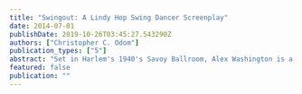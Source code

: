 ```yaml
---
title: "Swingout: A Lindy Hop Swing Dancer Screenplay"
date: 2014-07-01
publishDate: 2019-10-26T03:45:27.543290Z
authors: ["Christopher C. Odom"]
publication_types: ["5"]
abstract: "Set in Harlem's 1940's Savoy Ballroom, Alex Washington is a gifted Lindy Hop Swing Dancer, who dreams of being the next \"King of Swing\". In the vein of the Hollywood film classic \"All About Eve\", Alex challenges his Swing mentor. Juxtaposed against real life events and figures, Swingout is an unabashed fictionalized tale of desire and ambition, as Alex juggles the hot coals of the affairs of his heart, ego, family and friends."
featured: false
publication: ""
---
```


